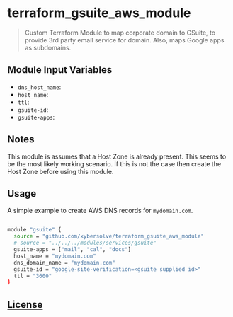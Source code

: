 # terraform_gsuite_aws_module

> Custom Terraform Module to map corporate domain to GSuite, to provide 3rd party
email service for domain. Also, maps Google apps as subdomains.


Module Input Variables
----------------------
- `dns_host_name`:
- `host_name`:
- `ttl`:
- `gsuite-id`:
- `gsuite-apps`:

Notes
-----
This module is assumes that a Host Zone is already present.
This seems to be the most likely working scenario.
If this is not the case then create the Host Zone before using this module.

Usage
-----
A simple example to create AWS DNS records for `mydomain.com`.

```sh

module "gsuite" {
  source = "github.com/xybersolve/terraform_gsuite_aws_module"
  # source = "../../../modules/services/gsuite"
  gsuite-apps = ["mail", "cal", "docs"]
  host_name = "mydomain.com"
  dns_domain_name = "mydomain.com"
  gsuite-id = "google-site-verification=<gsuite supplied id>"
  ttl = "3600"
}


```


## [License](LICENSE.md)
